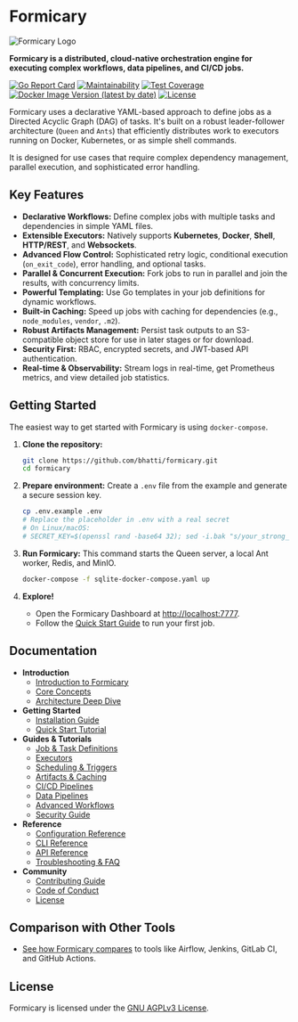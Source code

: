# Formicary

![Formicary Logo](docs/images/formicary.png)

**Formicary is a distributed, cloud-native orchestration engine for executing complex workflows, data pipelines, and CI/CD jobs.**

[![Go Report Card](https://goreportcard.com/badge/github.com/bhatti/formicary)](https://goreportcard.com/report/github.com/bhatti/formicary)
[![Maintainability](https://api.codeclimate.com/v1/badges/99/maintainability)](https://codeclimate.com/github/bhatti/formicary/maintainability)
[![Test Coverage](https://api.codeclimate.com/v1/badges/99/test_coverage)](https://codeclimate.com/github/bhatti/formicary/test_coverage)
[![Docker Image Version (latest by date)](https://img.shields.io/docker/v/plexobject/formicary?label=Docker%20Image)](https://hub.docker.com/r/plexobject/formicary)
[![License](https://img.shields.io/badge/License-AGPL%20v3-blue.svg)](https://www.gnu.org/licenses/agpl-3.0)

Formicary uses a declarative YAML-based approach to define jobs as a Directed Acyclic Graph (DAG) of tasks. It's built on a robust leader-follower architecture (`Queen` and `Ants`) that efficiently distributes work to executors running on Docker, Kubernetes, or as simple shell commands.

It is designed for use cases that require complex dependency management, parallel execution, and sophisticated error handling.

## Key Features

-   **Declarative Workflows:** Define complex jobs with multiple tasks and dependencies in simple YAML files.
-   **Extensible Executors:** Natively supports **Kubernetes**, **Docker**, **Shell**, **HTTP/REST**, and **Websockets**.
-   **Advanced Flow Control:** Sophisticated retry logic, conditional execution (`on_exit_code`), error handling, and optional tasks.
-   **Parallel & Concurrent Execution:** Fork jobs to run in parallel and join the results, with concurrency limits.
-   **Powerful Templating:** Use Go templates in your job definitions for dynamic workflows.
-   **Built-in Caching:** Speed up jobs with caching for dependencies (e.g., `node_modules`, `vendor`, `.m2`).
-   **Robust Artifacts Management:** Persist task outputs to an S3-compatible object store for use in later stages or for download.
-   **Security First:** RBAC, encrypted secrets, and JWT-based API authentication.
-   **Real-time & Observability:** Stream logs in real-time, get Prometheus metrics, and view detailed job statistics.

## Getting Started

The easiest way to get started with Formicary is using `docker-compose`.

1.  **Clone the repository:**
    ```bash
    git clone https://github.com/bhatti/formicary.git
    cd formicary
    ```

2.  **Prepare environment:**
    Create a `.env` file from the example and generate a secure session key.
    ```bash
    cp .env.example .env
    # Replace the placeholder in .env with a real secret
    # On Linux/macOS:
    # SECRET_KEY=$(openssl rand -base64 32); sed -i.bak "s/your_strong_secret_key_here/$SECRET_KEY/" .env
    ```
    
3.  **Run Formicary:**
    This command starts the Queen server, a local Ant worker, Redis, and MinIO.
    ```bash
    docker-compose -f sqlite-docker-compose.yaml up
    ```

4.  **Explore!**
    -   Open the Formicary Dashboard at [http://localhost:7777](http://localhost:7777).
    -   Follow the [Quick Start Guide](./docs/03-quick-start.md) to run your first job.

## Documentation

-   **Introduction**
    -   [Introduction to Formicary](./docs/01-introduction.md)
    -   [Core Concepts](./docs/05-concepts.md)
    -   [Architecture Deep Dive](./docs/04-architecture.md)
-   **Getting Started**
    -   [Installation Guide](./docs/02-installation.md)
    -   [Quick Start Tutorial](./docs/03-quick-start.md)
-   **Guides & Tutorials**
    -   [Job & Task Definitions](./docs/06-job-definitions.md)
    -   [Executors](./docs/07-executors.md)
    -   [Scheduling & Triggers](./docs/08-scheduling-and-triggers.md)
    -   [Artifacts & Caching](./docs/09-artifacts-and-caching.md)
    -   [CI/CD Pipelines](./docs/11-ci-cd-pipelines.md)
    -   [Data Pipelines](./docs/12-data-pipelines.md)
    -   [Advanced Workflows](./docs/14-advanced-workflows.md)
    -   [Security Guide](./docs/19-security.md)
-   **Reference**
    -   [Configuration Reference](./docs/15-configuration.md)
    -   [CLI Reference](./docs/10-cli-reference.md)
    -   [API Reference](./docs/16-api-reference.md)
    -   [Troubleshooting & FAQ](./docs/20-troubleshooting-faq.md)
-   **Community**
    -   [Contributing Guide](./docs/17-contributing.md)
    -   [Code of Conduct](./CODE_OF_CONDUCT.md)
    -   [License](./LICENSE.md)

## Comparison with Other Tools
- [See how Formicary compares](./docs/18-comparison.md) to tools like Airflow, Jenkins, GitLab CI, and GitHub Actions.

## License

Formicary is licensed under the [GNU AGPLv3 License](./LICENSE.md).
